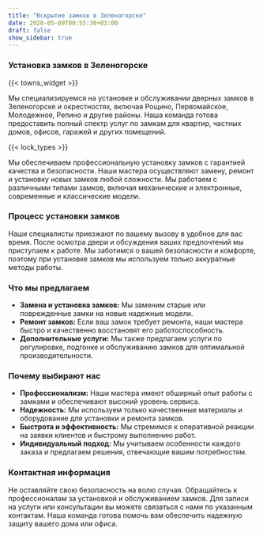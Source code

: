 ```yaml
---
title: "Вскрытие замков в Зеленогорске"
date: 2020-05-09T00:55:30+03:00
draft: false
show_sidebar: true
---
```


### Установка замков в Зеленогорске

{{< towns_widget >}}

Мы специализируемся на установке и обслуживании дверных замков в Зеленогорске и окрестностях, включая Рощино, Первомайское, Молодежное, Репино и другие районы. Наша команда готова предоставить полный спектр услуг по замкам для квартир, частных домов, офисов, гаражей и других помещений.

{{< lock_types >}}

Мы обеспечиваем профессиональную установку замков с гарантией качества и безопасности. Наши мастера осуществляют замену, ремонт и установку новых замков любой сложности. Мы работаем с различными типами замков, включая механические и электронные, современные и классические модели.

### Процесс установки замков

Наши специалисты приезжают по вашему вызову в удобное для вас время. После осмотра двери и обсуждения ваших предпочтений мы приступаем к работе. Мы заботимся о вашей безопасности и комфорте, поэтому при установке замков мы используем только аккуратные методы работы.

### Что мы предлагаем

- **Замена и установка замков:** Мы заменим старые или поврежденные замки на новые надежные модели.
- **Ремонт замков:** Если ваш замок требует ремонта, наши мастера быстро и качественно восстановят его работоспособность.
- **Дополнительные услуги:** Мы также предлагаем услуги по регулировке, подгонке и обслуживанию замков для оптимальной производительности.

### Почему выбирают нас

- **Профессионализм:** Наши мастера имеют обширный опыт работы с замками и обеспечивают высокий уровень сервиса.
- **Надежность:** Мы используем только качественные материалы и оборудование для установки и ремонта замков.
- **Быстрота и эффективность:** Мы стремимся к оперативной реакции на заявки клиентов и быстрому выполнению работ.
- **Индивидуальный подход:** Мы учитываем особенности каждого заказа и предлагаем решения, отвечающие вашим потребностям.

### Контактная информация

Не оставляйте свою безопасность на волю случая. Обращайтесь к профессионалам за установкой и обслуживанием замков. Для записи на услуги или консультации вы можете связаться с нами по указанным контактам. Наша команда готова помочь вам обеспечить надежную защиту вашего дома или офиса.